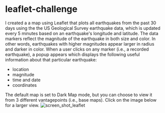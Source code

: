 # leaflet-challenge

I created a a map using Leaflet that plots all earthquakes from the past 30 days using the the US Geological Survey earthquake data, which is updated every 5 minutes based on an earthquake's longitude and latitude. The data markers reflect the magnitude of the earthquake in both size and color. In other words, earthquakes with higher magnitudes appear larger in radius and darker in color. When a user clicks on any marker (i.e., a recorded earthquake), a popup appears which displays the following useful information about that particular earthquake: 
* location
* magnitude
* time and date
* coordinates

The default map is set to Dark Map mode, but you can choose to view it from 3 different vantagepoints (i.e., base maps). Click on the image below for a larger view.
![screen_shot_leaflet](https://user-images.githubusercontent.com/54033512/71549487-f076e600-2983-11ea-8445-44f892b249ab.png)
